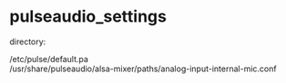 # pulseaudio_settings

directory:

  /etc/pulse/default.pa    
  /usr/share/pulseaudio/alsa-mixer/paths/analog-input-internal-mic.conf
